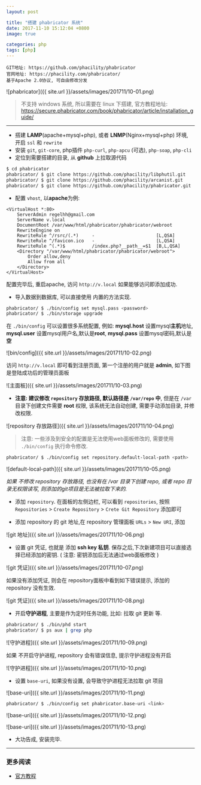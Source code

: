 ```yaml
---
layout: post

title: "搭建 phabricator 系统"
date: 2017-11-10 15:12:04 +0800
image: true

categories: php
tags: [php]
---
```


```
GIT地址: https://github.com/phacility/phabricator
官网地址: https://phacility.com/phabricator/
基于Apache 2.0协议, 可自由修改分发
```

![phabricator]({{ site.url }}/assets/images/201711/10-01.png)

>不支持 windows 系统, 所以需要在 linux 下搭建, 官方教程地址: https://secure.phabricator.com/book/phabricator/article/installation_guide/

---

* 搭建 **LAMP**(apache+mysql+php), 或者 **LNMP**(Nginx+mysql+php) 环境,  开启 `ssl` 和 `rewrite`
* 安装 `git`, `git-core`, php插件 `php-curl`,  `php-apcu` (可选), `php-soap`, `php-cli`
* 定位到需要搭建的目录, 从 **github** 上拉取源代码

```bash
$ cd phabricator
phabricator/ $ git clone https://github.com/phacility/libphutil.git
phabricator/ $ git clone https://github.com/phacility/arcanist.git
phabricator/ $ git clone https://github.com/phacility/phabricator.git
```

* 配置 `vhost`,  以**apache**为例:

```
<VirtualHost *:80>
    ServerAdmin regelhh@gmail.com
    ServerName v.local
    DocumentRoot /var/www/html/phabricator/phabricator/webroot
    RewriteEngine on
    RewriteRule ^/rsrc/(.*)     -                       [L,QSA]
    RewriteRule ^/favicon.ico   -                       [L,QSA]
    RewriteRule ^(.*)$          /index.php?__path__=$1  [B,L,QSA]
    <Directory "/var/www/html/phabricator/phabricator/webroot">
        Order allow,deny
        Allow from all
    </Directory>
</VirtualHost>
```

配置完毕后, 重启apache, 访问 `http://v.local` 如果能够访问即添加成功.

* 导入数据到数据库, 可以直接使用 内置的方法实现.

```bash
phabricator/ $ ./bin/config set mysql.pass <password>
phabricator/ $ ./bin/storage upgrade
```

在 `./bin/config` 可以设置很多系统配置,  例如: **mysql.host** 设置mysql**主机**地址, **mysql.user** 设置mysql用户名,默认是**root**, **mysql.pass** 设置mysql密码,默认是**空**

![bin/config]({{ site.url }}/assets/images/201711/10-02.png)

访问 `http://v.local` 即可看到注册页面, 第一个注册的用户就是 **admin**, 如下图是登陆成功后的管理员面板

![主面板]({{ site.url }}/assets/images/201711/10-03.png)

* **注意: 建议修改 `repository` 存放路径, 默认路径是 `/var/repo` 中**, 但是在 `/var` 目录下创建文件需要 **root** 权限, 该系统无法自动创建, 需要手动添加目录, 并修改权限.

![repository 存放路径]({{ site.url }}/assets/images/201711/10-04.png)

>注意: 一些涉及到安全的配置是无法使用web面板修改的, 需要使用 `./bin/config` 执行命令修改.

```bash
phabricator/ $ ./bin/config set repository.default-local-path <path>
```

![default-local-path]({{ site.url }}/assets/images/201711/10-05.png)

_如果 不修改 repository 存放路径, 也没有在 /var 目录下创建 repo, 或者 repo 目录无权限读写,  则添加的git项目是无法被拉取下来的._

* 添加 `repository`. 在面板的左侧边栏, 可以看到 `repositories`,  按照 `Repositories` > `Create Repository` > `Crete Git Repository` 添加即可

* 添加 repository 的 git 地址,在 repository 管理面板 `URLs` > `New URI`, 添加

![git 地址]({{ site.url }}/assets/images/201711/10-06.png)

* 设置 git 凭证, 也就是 添加 **ssh key 私钥**. 保存之后,下次新建项目可以直接选择已经添加的密钥. ( 注意: 密钥添加后无法通过web面板修改 )

![git 凭证]({{ site.url }}/assets/images/201711/10-07.png)

如果没有添加凭证, 则会在 repository面板中看到如下错误提示, 添加的 repository 没有生效.

![git 凭证]({{ site.url }}/assets/images/201711/10-08.png)

* 开启**守护进程**, 主要是作为定时任务功能, 比如: 拉取 git 更新 等.

```bash
phabricator/ $ ./bin/phd start
phabricator/ $ ps aux | grep php
```

![守护进程]({{ site.url }}/assets/images/201711/10-09.png)

如果 不开启守护进程, repository 会有错误信息, 提示守护进程没有开启

![守护进程]({{ site.url }}/assets/images/201711/10-10.png)

* 设置 `base-uri`, 如果没有设置, 会导致守护进程无法拉取 git 项目

![base-uri]({{ site.url }}/assets/images/201711/10-11.png)

```bash
phabricator/ $ ./bin/config set phabricator.base-uri <link>
```

![base-uri]({{ site.url }}/assets/images/201711/10-12.png)

![base-uri]({{ site.url }}/assets/images/201711/10-13.png)

* 大功告成, 安装完毕.


---
### 更多阅读
- [官方教程](https://secure.phabricator.com/book/phabricator/article/installation_guide/)
